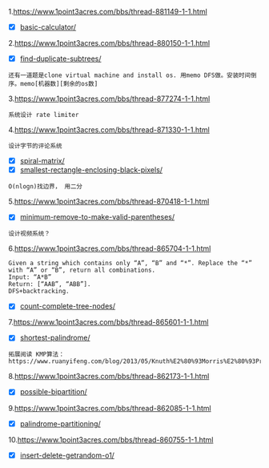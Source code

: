 1.https://www.1point3acres.com/bbs/thread-881149-1-1.html
- [x] [basic-calculator/](https://leetcode.com/problems/basic-calculator/)

2.https://www.1point3acres.com/bbs/thread-880150-1-1.html
- [x] [find-duplicate-subtrees/](https://leetcode.com/problems/find-duplicate-subtrees/)
```
还有一道题是clone virtual machine and install os. 用memo DFS做。安装时间倒序。memo[机器数][剩余的os数]
```

3.https://www.1point3acres.com/bbs/thread-877274-1-1.html
```
系统设计 rate limiter
```

4.https://www.1point3acres.com/bbs/thread-871330-1-1.html
```
设计字节的评论系统
```
- [x] [spiral-matrix/](https://leetcode.com/problems/spiral-matrix/)
- [x] [smallest-rectangle-enclosing-black-pixels/](https://leetcode.com/problems/smallest-rectangle-enclosing-black-pixels/)
```
O(nlogn)找边界， 用二分
```

5.https://www.1point3acres.com/bbs/thread-870418-1-1.html
- [x] [minimum-remove-to-make-valid-parentheses/](https://leetcode.com/problems/minimum-remove-to-make-valid-parentheses/)
```
设计视频系统？
```

6.https://www.1point3acres.com/bbs/thread-865704-1-1.html
```
Given a string which contains only “A”, “B” and “*”. Replace the “*” with “A” or “B”, return all combinations.
Input: “A*B”
Return: [“AAB”, “ABB”].
DFS+backtracking.
```
- [x] [count-complete-tree-nodes/](https://leetcode.com/problems/count-complete-tree-nodes/)

7.https://www.1point3acres.com/bbs/thread-865601-1-1.html
- [x] [shortest-palindrome/](https://leetcode.com/problems/shortest-palindrome/) 
```
拓展阅读 KMP算法：
https://www.ruanyifeng.com/blog/2013/05/Knuth%E2%80%93Morris%E2%80%93Pratt_algorithm.html
```

8.https://www.1point3acres.com/bbs/thread-862173-1-1.html
- [x] [possible-bipartition/](https://leetcode.com/problems/possible-bipartition/)

9.https://www.1point3acres.com/bbs/thread-862085-1-1.html
- [x] [palindrome-partitioning/](https://leetcode.com/problems/palindrome-partitioning/)

10.https://www.1point3acres.com/bbs/thread-860755-1-1.html
- [x] [insert-delete-getrandom-o1/](https://leetcode.com/problems/insert-delete-getrandom-o1/)
